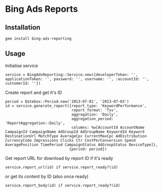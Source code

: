 # Bing Ads Reports

## Installation

    gem install bing-ads-reporting

## Usage

Initialise service

    service = BingAdsReporting::Service.new({developerToken: '', applicationToken: '', password: '', username: '', :accountId: '', customerId: ''})

Create report and get it's ID

    period = Datebox::Period.new('2013-07-01', '2013-07-03')
    id = service.generate_report({report_type: 'KeywordPerformance',
                                  report_format: 'Tsv',
                                  aggregation: 'Daily',
                                  aggregation_period: 'ReportAggregation::Daily',
                                  columns: %w[AccountId AccountName CampaignId CampaignName AdGroupId AdGroupName KeywordId Keyword DestinationUrl MatchType AverageCpc CurrentMaxCpc AdDistribution CurrencyCode Impressions Clicks Ctr CostPerConversion Spend AveragePosition TimePeriod CampaignStatus AdGroupStatus DeviceType]},
                                 {period: period})

Get report URL for download by report ID if it's ready

    service.report_url(id) if service.report_ready?(id)

or get its content by ID (also once ready)

    service.report_body(id) if service.report_ready?(id)